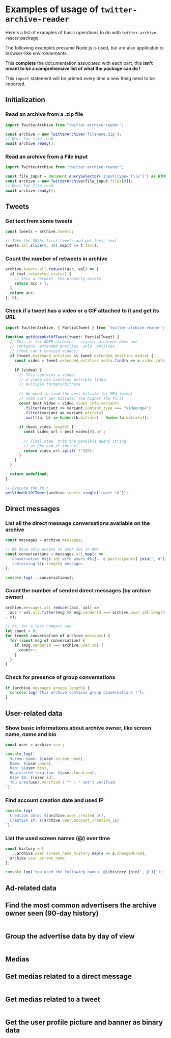 # Examples of usage of `twitter-archive-reader`

Here's a list of examples of basic operations to do with `twitter-archive-reader` package.

The following examples presume Node.js is used, but are also applicable to browser-like environnements.

This **complete** the documentation associated with each part, 
this **isn't meant to be a comprehensive list of what the package can do !**

This `import` statement will be printed every time a new thing need to be imported.

## Initialization

### Read an archive from a .zip file
```ts
import TwitterArchive from "twitter-archive-reader";

const archive = new TwitterArchive('filename.zip');
// Wait for file read
await archive.ready();
```

### Read an archive from a File input
```ts
import TwitterArchive from "twitter-archive-reader";

const file_input = document.querySelector('input[type="file"]') as HTMLInputElement;
const archive = new TwitterArchive(file_input.files[0]);
// Wait for file read
await archive.ready();
```

## Tweets

### Get text from some tweets
```ts
const tweets = archive.tweets;

// Take the 30ths first tweets and get their text
tweets.all.slice(0, 30).map(t => t.text);
```

### Count the number of retweets in archive
```ts
archive.tweets.all.reduce((acc, val) => {
  if (val.retweeted_status) {
    // This a retweet, the property exists
    return acc + 1;
  }
  return acc;
}, 0);
```

### Check if a tweet has a video or a GIF attached to it and get its URL
```ts
import TwitterArchive, { PartialTweet } from 'twitter-archive-reader';

function getVideoUrlOfTweet(tweet: PartialTweet) {
  // This is for GDPR archives — classic archives does not 
  // contains .extended_entities, only .entities 
  // (that can't contain videos).
  if (tweet.extended_entities && tweet.extended_entities.media) {
    const video = tweet.extended_entities.media.find(v => v.video_info);
  
    if (video) {
      // This contains a video.
      // A video can contains multiple links: 
      // multiple formats/bitrate
  
      // We need to find the best bitrate for MP4 format
      // Then sort per bitrate, the higher the first
      const best_video = video.video_info.variants
        .filter(variant => variant.content_type === "video/mp4")
        .filter(variant => variant.bitrate)
        .sort((a, b) => Number(b.bitrate) - Number(a.bitrate));
  
      if (best_video.length) {
        const video_url = best_video[0].url;
  
        // Final step, trim the possible query string
        // at the end of the url...
        return video_url.split('?')[0];
      }
    }
  }

  return undefined;
}

// Execute the fn !
getVideoUrlOfTweet(archive.tweets.single('tweet_id'));
```


## Direct messages

### List all the direct message conversations available on the archive
```ts
const messages = archive.messages;

// We have only access to user IDs in DMs
const conversations = messages.all.map(c => 
  `Conversation #${c.id} with users #${[...c.participants].join(', #')}, 
   containing ${c.length} messages.`
);

console.log(...conversations);
```

### Count the number of sended direct messages (by archive owner)
```ts
archive.messages.all.reduce((acc, val) => 
  acc + val.all.filter(msg => msg.senderId === archive.user.id).length
, 0);

// or, for a less compact way
let count = 0;
for (const conversation of archive.messages) {
  for (const msg of conversation) {
    if (msg.senderId === archive.user.id) {
      count++;
    }
  }
}
```

### Check for presence of group conversations
```ts
if (archive.messages.groups.length) {
  console.log("This archive contains group conversations !");
}
```


## User-related data

### Show basic informations about archive owner, like screen name, name and bio
```ts
const user = archive.user;

console.log(`
  Screen name: ${user.screen_name},
  Name: ${user.name},
  Bio: ${user.bio},
  Registered location: ${user.location},
  User ID: ${user.id},
  You are${user.verified ? "" : " not"} verified.
`);
```

### Find account creation date and used IP
```ts
console.log(`
  Creation date: ${archive.user.created_at},
  Creation IP: ${archive.user.account_creation_ip}
`);
```

### List the used screen names (@) over time
```ts
const history = [
  ...archive.user.screen_name_history.map(s => s.changedFrom),
  archive.user.screen_name
];

console.log(`You used the following names: @${history.join(', @')}`);
```


## Ad-related data

## Find the most common advertisers the archive owner seen (90-day history)
```ts

```

## Group the advertise data by day of view
```ts

```


## Medias

## Get medias related to a direct message
```ts

```

## Get medias related to a tweet
```ts

```

## Get the user profile picture and banner as binary data
```ts

```